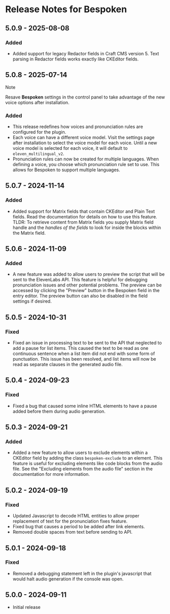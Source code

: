# Release Notes for Bespoken

## 5.0.9 - 2025-08-08

### Added

- Added support for legacy Redactor fields in Craft CMS version 5. Text parsing in Redactor fields works exactly like CKEditor fields.


## 5.0.8 - 2025-07-14

> [!NOTE]
> Resave **Bespoken** settings in the control panel to take advantage of the new voice options after installation.

### Added

- This release redefines how voices and pronunciation rules are configured for the plugin.
- Each voice can have a different voice model. Visit the settings page after installation to select the voice model for each voice. Until a new voice model is selected for each voice, it will default to `eleven_multilingual_v2`.
- Pronunciation rules can now be created for multiple languages. When defining a voice, you choose which pronunciation rule set to use. This allows for Bespoken to support multiple languages.

## 5.0.7 - 2024-11-14

### Added

- Added support for Matrix fields that contain CKEditor and Plain Text fields. Read the documentation for details on how to use this feature. TLDR: To retrieve content from Matrix fields you supply Matrix field handle and the *handles of the fields* to look for inside the blocks within the Matrix field.

## 5.0.6 - 2024-11-09

### Added

- A new feature was added to allow users to preview the script that will be sent to the ElevenLabs API. This feature is helpful for debugging pronunciation issues and other potential problems. The preview can be accessed by clicking the "Preview" button in the Bespoken field in the entry editor. The preview button can also be disabled in the field settings if desired.

## 5.0.5 - 2024-10-31

### Fixed

- Fixed an issue in processing text to be sent to the API that neglected to add a pause for list items. This caused the text to be read as one continuous sentence when a list item did not end with some form of punctuation. This issue has been resolved, and list items will now be read as separate clauses in the generated audio file.

## 5.0.4 - 2024-09-23

### Fixed

- Fixed a bug that caused some inline HTML elements to have a pause added before them during audio generation.

## 5.0.3 - 2024-09-21

### Added

- Added a new feature to allow users to exclude elements within a CKEditor field by adding the class `bespoken-exclude` to an element. This feature is useful for excluding elements like code blocks from the audio file. See the "Excluding elements from the audio file" section in the documentation for more information.

## 5.0.2 - 2024-09-19

### Fixed

- Updated Javascript to decode HTML entities to allow proper replacement of text for the pronunciation fixes feature.
- Fixed bug that causes a period to be added after link elements.
- Removed double spaces from text before sending to API.

## 5.0.1 - 2024-09-18

### Fixed

- Removed a debugging statement left in the plugin's javascript that would halt audio generation if the console was open.

## 5.0.0 - 2024-09-11

- Initial release
